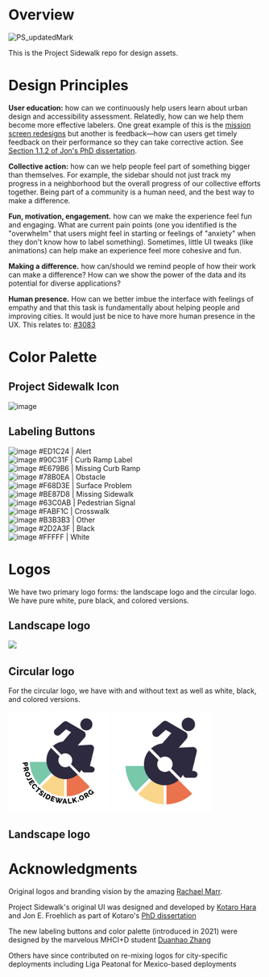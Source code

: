 # Overview
![PS_updatedMark](https://user-images.githubusercontent.com/1621749/190519885-b3a189c3-8e87-4fa1-8935-c3954010dfd4.png)

This is the Project Sidewalk repo for design assets.

# Design Principles
**User education:** how can we continuously help users learn about urban design and accessibility assessment. Relatedly, how can we help them become more effective labelers. One great example of this is the [mission screen redesigns](https://github.com/ProjectSidewalk/SidewalkWebpage/issues/3242) but another is feedback—how can users get timely feedback on their performance so they can take corrective action. See [Section 1.1.2 of Jon's PhD dissertation](https://makeabilitylab.cs.washington.edu/media/publications/Sensing_and_Feedback_of_Everyday_Activities_to_Promote_Environmental_Behaviors_Eye7nYF.pdf).

**Collective action:** how can we help people feel part of something bigger than themselves. For example, the sidebar should not just track my progress in a neighborhood but the overall progress of our collective efforts together. Being part of a community is a human need, and the best way to make a difference.

**Fun, motivation, engagement.** how can we make the experience feel fun and engaging. What are current pain points (one you identified is the "overwhelm" that users might feel in starting or feelings of "anxiety" when they don't know how to label something). Sometimes, little UI tweaks (like animations) can help make an experience feel more cohesive and fun.

**Making a difference.** how can/should we remind people of how their work can make a difference? How can we show the power of the data and its potential for diverse applications?

**Human presence.** How can we better imbue the interface with feelings of empathy and that this task is fundamentally about helping people and improving cities. It would just be nice to have more human presence in the UX. This relates to: [#3083](https://github.com/ProjectSidewalk/SidewalkWebpage/issues/3083)

# Color Palette

## Project Sidewalk Icon
![image](https://user-images.githubusercontent.com/1621749/194599443-8e03a47e-60b3-44b5-aa03-a4b796c13fe0.png)

## Labeling Buttons
![image](https://user-images.githubusercontent.com/1621749/190520417-3ae882d1-4ad2-465f-8b28-06f9401e0204.png) #ED1C24 | Alert<br/>
![image](https://user-images.githubusercontent.com/1621749/190520461-e63211b9-e199-4ccd-ae53-5ac542ee98ae.png) #90C31F | Curb Ramp Label<br/>
![image](https://user-images.githubusercontent.com/1621749/190520484-62c3bb94-6367-489d-a541-58c9145c6f67.png) #E679B6 | Missing Curb Ramp<br/>
![image](https://user-images.githubusercontent.com/1621749/190520628-7afccb24-1642-4363-a4bc-2628bb61afd3.png) #78B0EA | Obstacle<br/>
![image](https://user-images.githubusercontent.com/1621749/190520669-1f5ba8f6-4a6e-456a-95cb-95de20955214.png) #F68D3E | Surface Problem<br/>
![image](https://user-images.githubusercontent.com/1621749/190520700-7561e251-c693-4504-afb9-a39e6ee600a3.png) #BE87D8 | Missing Sidewalk<br/>
![image](https://user-images.githubusercontent.com/1621749/190520755-f5a2f3a3-1201-43be-acf9-590683d61564.png) #63C0AB | Pedestrian Signal<br/>
![image](https://user-images.githubusercontent.com/1621749/190520784-5f9cb37b-d448-4b73-862d-df544b25253b.png) #FABF1C | Crosswalk<br/>
![image](https://user-images.githubusercontent.com/1621749/190520817-a55ee8d1-7f3f-4816-b560-d535e834a1a6.png) #B3B3B3 | Other<br/>
![image](https://user-images.githubusercontent.com/1621749/190520567-6b68c089-45cf-4957-8705-5815b7a18a35.png) #2D2A3F | Black<br/>
![image](https://user-images.githubusercontent.com/1621749/190520904-8769ddc3-223f-4e69-b89e-b14eff5bf899.png) #FFFFF | White<br/>

# Logos
We have two primary logo forms: the landscape logo and the circular logo. We have pure white, pure black, and colored versions.

## Landscape logo

<img src="https://github.com/ProjectSidewalk/Design/blob/master/Logos/Logo_Horizontal/PS_updatedMark.png" width="400">

## Circular logo
For the circular logo, we have with and without text as well as white, black, and colored versions. 

<img src="https://github.com/ProjectSidewalk/Design/blob/master/Logos/Logo_Square/RGB/v2/ProjectSidewalkLogo_WithCurvedText_3600x3600.png" width="200">

<img src="https://github.com/ProjectSidewalk/Design/blob/master/Logos/Logo_Square/RGB/v2/ProjectSidewalkLogo_NoText_3240x3240.png" width="200">

## Landscape logo


# Acknowledgments
Original logos and branding vision by the amazing [Rachael Marr](https://www.rachaelmarr.com/). 

Project Sidewalk's original UI was designed and developed by [Kotaro Hara](https://kotarohara.com/) and Jon E. Froehlich as part of Kotaro's [PhD dissertation](https://makeabilitylab.cs.washington.edu/media/publications/Hara_ScalableMethodsToCollectAndVisualizeSidewalkAccessibilityDataForPeopleWithMobilityImpairments_2016.pdf)

The new labeling buttons and color palette (introduced in 2021) were designed by the marvelous MHCI+D student [Duanhao Zhang](https://www.linkedin.com/in/danieldhzhang/)

Others have since contributed on re-mixing logos for city-specific deployments including Liga Peatonal for Mexico-based deployments
